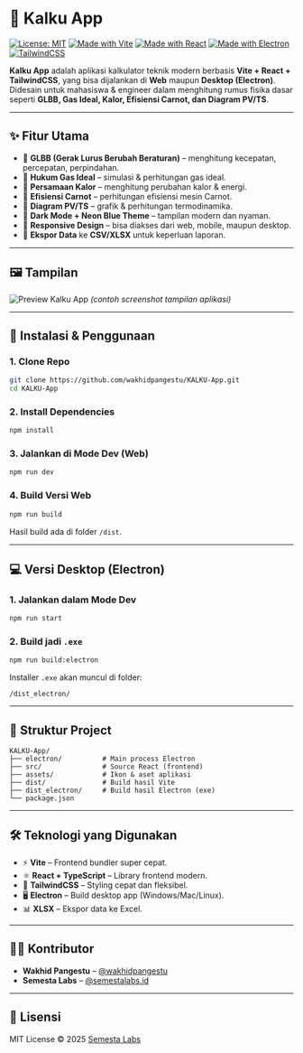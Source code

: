 # 📐 Kalku App

[![License: MIT](https://img.shields.io/badge/License-MIT-blue.svg)](LICENSE)
[![Made with Vite](https://img.shields.io/badge/Made%20with-Vite-646CFF.svg?logo=vite\&logoColor=white)](https://vitejs.dev/)
[![Made with React](https://img.shields.io/badge/Made%20with-React-61DAFB.svg?logo=react\&logoColor=black)](https://reactjs.org/)
[![Made with Electron](https://img.shields.io/badge/Desktop-Electron-47848F.svg?logo=electron\&logoColor=white)](https://electron.dev/)
[![TailwindCSS](https://img.shields.io/badge/Styled%20with-TailwindCSS-06B6D4.svg?logo=tailwindcss\&logoColor=white)](https://tailwindcss.com/)

**Kalku App** adalah aplikasi kalkulator teknik modern berbasis **Vite + React + TailwindCSS**, yang bisa dijalankan di **Web** maupun **Desktop (Electron)**.
Didesain untuk mahasiswa & engineer dalam menghitung rumus fisika dasar seperti **GLBB, Gas Ideal, Kalor, Efisiensi Carnot, dan Diagram PV/TS**.

---

## ✨ Fitur Utama

* 🔹 **GLBB (Gerak Lurus Berubah Beraturan)** – menghitung kecepatan, percepatan, perpindahan.
* 🔹 **Hukum Gas Ideal** – simulasi & perhitungan gas ideal.
* 🔹 **Persamaan Kalor** – menghitung perubahan kalor & energi.
* 🔹 **Efisiensi Carnot** – perhitungan efisiensi mesin Carnot.
* 🔹 **Diagram PV/TS** – grafik & perhitungan termodinamika.
* 🔹 **Dark Mode + Neon Blue Theme** – tampilan modern dan nyaman.
* 🔹 **Responsive Design** – bisa diakses dari web, mobile, maupun desktop.
* 🔹 **Ekspor Data** ke **CSV/XLSX** untuk keperluan laporan.

---

## 🖼️ Tampilan

![Preview Kalku App](/preview.png)
*(contoh screenshot tampilan aplikasi)*

---

## 🚀 Instalasi & Penggunaan

### 1. Clone Repo

```bash
git clone https://github.com/wakhidpangestu/KALKU-App.git
cd KALKU-App
```

### 2. Install Dependencies

```bash
npm install
```

### 3. Jalankan di Mode Dev (Web)

```bash
npm run dev
```

### 4. Build Versi Web

```bash
npm run build
```

Hasil build ada di folder `/dist`.

---

## 💻 Versi Desktop (Electron)

### 1. Jalankan dalam Mode Dev

```bash
npm run start
```

### 2. Build jadi `.exe`

```bash
npm run build:electron
```

Installer `.exe` akan muncul di folder:

```
/dist_electron/
```

---

## 📂 Struktur Project

```
KALKU-App/
├── electron/          # Main process Electron
├── src/               # Source React (frontend)
├── assets/            # Ikon & aset aplikasi
├── dist/              # Build hasil Vite
├── dist_electron/     # Build hasil Electron (exe)
└── package.json
```

---

## 🛠️ Teknologi yang Digunakan

* ⚡ **Vite** – Frontend bundler super cepat.
* ⚛️ **React + TypeScript** – Library frontend modern.
* 🎨 **TailwindCSS** – Styling cepat dan fleksibel.
* 🖥️ **Electron** – Build desktop app (Windows/Mac/Linux).
* 📊 **XLSX** – Ekspor data ke Excel.

---

## 👨‍💻 Kontributor

* **Wakhid Pangestu** – [@wakhidpangestu](https://github.com/wakhidpangestu)
* **Semesta Labs** – [@semestalabs.id](https://instagram.com/semestalabs.id)

---

## 📜 Lisensi

MIT License © 2025 [Semesta Labs](https://instagram.com/semestalabs.id)
